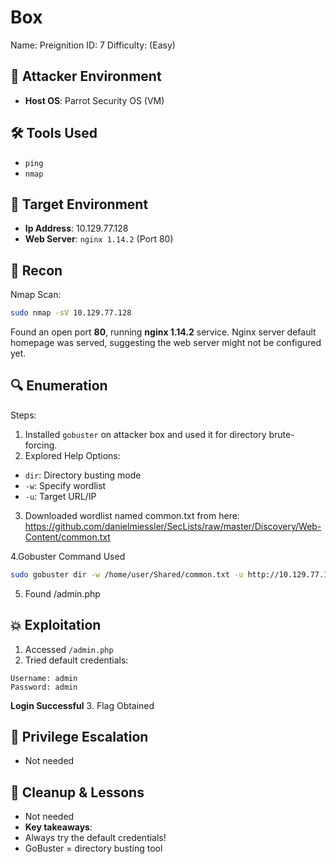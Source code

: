 # Box
Name: Preignition
ID: 7
Difficulty: (Easy)

## 🧠 Attacker Environment
- **Host OS**: Parrot Security OS (VM)

## 🛠️ Tools Used
  - `ping`
  - `nmap`

## 🎯 Target Environment
- **Ip Address**: 10.129.77.128
- **Web Server**: `nginx 1.14.2` (Port 80)  

## 🧠 Recon
Nmap Scan:
```bash
sudo nmap -sV 10.129.77.128
```
Found an open port **80**, running **nginx 1.14.2** service.
Nginx server default homepage was served, suggesting the web server might not be configured yet.

## 🔍 Enumeration
Steps:
1. Installed `gobuster` on attacker box and used it for directory brute-forcing.
2. Explored Help Options:
- `dir`: Directory busting mode  
- `-w`: Specify wordlist  
- `-u`: Target URL/IP  

3. Downloaded wordlist named common.txt from here:
https://github.com/danielmiessler/SecLists/raw/master/Discovery/Web-Content/common.txt 

4.Gobuster Command Used  
```bash
sudo gobuster dir -w /home/user/Shared/common.txt -u http://10.129.77.128
```
5. Found /admin.php

## 💥 Exploitation
1. Accessed `/admin.php`  
2. Tried default credentials:
```text
Username: admin  
Password: admin  
```
 **Login Successful**
3. Flag Obtained

## 🔐 Privilege Escalation
- Not needed

## 🧼 Cleanup & Lessons
- Not needed
- **Key takeaways**: 
- Always try the default credentials!
- GoBuster = directory busting tool
